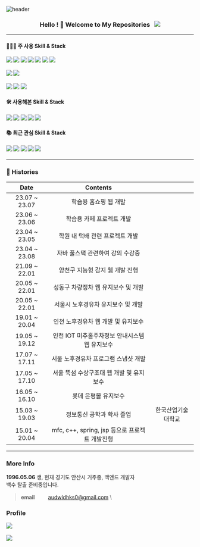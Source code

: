 ![header](https://capsule-render.vercel.app/api?type=waving&color=0:B2DFDB,100:B3E5FC&height=350&section=header&text=jiwan's%20GitHub&animation=twinkling&fontSize=50&fontColor=ffffff&fontAlignY=41&desc=Web%20Back%20End%20Developer&rotate=0)

<h3 align="center">
Hello ! 👋 Welcome to My Repositories &nbsp; <img src="https://hits.seeyoufarm.com/api/count/incr/badge.svg?url=https%3A%2F%2Fgithub.com%2Fsteven-yn&count_bg=%2379C83D&title_bg=%23555555&icon=&icon_color=%23E7E7E7&title=hits&edge_flat=false"/>
</h3>

---

#### 👩🏻‍💻 주 사용 Skill & Stack

<h4>
<img src="https://img.shields.io/badge/java-007396?style=for-the-badge&logo=java&logoColor=white">
<img src="https://img.shields.io/badge/javascript-F7DF1E?style=for-the-badge&logo=javascript&logoColor=black">
<img src="https://img.shields.io/badge/spring-6DB33F?style=for-the-badge&logo=spring&logoColor=white">
<img src="https://img.shields.io/badge/springboot-6DB33F?style=for-the-badge&logo=springboot&logoColor=white">
<img src="https://img.shields.io/badge/react-61DAFB?style=for-the-badge&logo=react&logoColor=000"/>
<img src="https://img.shields.io/badge/C++-00599C?style=for-the-badge&logo=c++&logoColor=white">
<img src="https://img.shields.io/badge/MFC-E21A2C?style=for-the-badge&logo=mfc&logoColor=white">
  <br><br>
<img src="https://img.shields.io/badge/oracle-F80000?style=for-the-badge&logo=oracle&logoColor=white">
<img src="https://img.shields.io/badge/mariaDB-003545?style=for-the-badge&logo=mariaDB&logoColor=white">
  <br><br>
<img src="https://img.shields.io/badge/github-181717?style=for-the-badge&logo=github&logoColor=white">
<img src="https://img.shields.io/badge/apache tomcat-F8DC75?style=for-the-badge&logo=apachetomcat&logoColor=white">
<img src="https://img.shields.io/badge/gradle-02303A?style=for-the-badge&logo=gradle&logoColor=white">
</h4>

#### 🛠 사용해본 Skill & Stack
<h4>
  <img src="https://img.shields.io/badge/MongoDB-47A248?style=for-the-badge&logo=MongoDB&logoColor=fff"/>
  <img src="https://img.shields.io/badge/PostgreSQL-4169E1?style=for-the-badge&logo=PostgreSQL&logoColor=fff">
  <img src="https://img.shields.io/badge/redux-764ABC?style=for-the-badge&logo=redux&logoColor=fff"/>
  <img src="https://img.shields.io/badge/aws_ec2-FF9900?style=for-the-badge&logo=awsamplify&logoColor=fff"/>
  <img src="https://img.shields.io/badge/node.js-74b816?style=for-the-badge&logo=node.js&logoColor=fff"/>
</h4>
 
#### 📚 최근 관심 Skill & Stack
<h4>
<img src="https://img.shields.io/badge/Rust-000000?style=for-the-badge&logo=Rust&logoColor=fff" />
<img src="https://img.shields.io/badge/node.js-74b816?style=for-the-badge&logo=node.js&logoColor=fff"/>
<img src="https://img.shields.io/badge/NestJS-E0234E?style=for-the-badge&logo=NestJS&logoColor=fff"/>
<img src="https://img.shields.io/badge/express-000000?style=for-the-badge&logo=express&logoColor=fff"/> 
<img src="https://img.shields.io/badge/-C%23-4169E1?style=for-the-badge&logo=Csharp&logoColor=fff"">

</h4>

---
### 🎥 Histories
<div align="center">
  
| Date | Contents | |
|:---:|:---:|:---:|
| 23.07 ~ 23.07 | 학습용 홈쇼핑 웹 개발
| 23.06 ~ 23.06 | 학습용 카페 프로젝트 개발
| 23.04 ~ 23.05 | 학원 내 택배 관련 프로젝트 개발
| 23.04 ~ 23.08 | 자바 풀스택 관련하여 강의 수강중
| 21.09 ~ 22.01 | 양천구 지능형 감지 웹 개발 진행
| 20.05 ~ 22.01 | 성동구 차량정차 웹 유지보수 및 개발
| 20.05 ~ 22.01 | 서울시 노후경유차 유지보수 및 개발
| 19.01 ~ 20.04	| 인천 노후경유차 웹 개발 및 유지보수
| 19.05 ~ 19.12 | 인천 IOT 미추홀주차정보 안내시스템 웹 유지보수
| 17.07 ~ 17.11 | 서울 노후경유차 프로그램 스냅샷 개발
| 17.05 ~ 17.10 | 서울 뚝섬 수상구조대 웹 개발 및 유지보수
| 16.05 ~ 16.10 | 롯데 은평몰 유지보수
| 15.03 ~ 19.03 | 정보통신 공학과 학사 졸업 | 한국산업기술대학교 |
| 15.01 ~ 20.04 | mfc, c++, spring, jsp 등으로 프로젝트 개발진행 
  
</div>

---
### More Info 

**1996.05.06** 생, 현재 경기도 안산시 거주중, 백엔드 개발자 \
백수 탈출 준비중입니다.

> **email** 　　 audwldhks0@gmail.com \


<!-- [![Solved.ac Profile](http://mazassumnida.wtf/api/v2/generate_badge?boj=dus1009)](https://solved.ac/dus1009/) -->
<!--
[![Top Langs](https://github-readme-stats.vercel.app/api/top-langs/?username=ji0506&hide=jupyternotebook,java&layout=compact)](https://github.com/anuraghazra/github-readme-stats)
-->
### Profile
<img src="https://github-readme-stats.vercel.app/api/top-langs/?username=ji0506&layout=compact"><br><br>
<img src="https://github-readme-stats.vercel.app/api?username=ji0506&show_icons=true">

